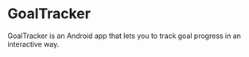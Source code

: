 # GoalTracker
GoalTracker is an Android app that lets you to track goal progress in an interactive way.
